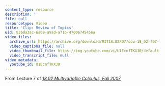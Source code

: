 ```yaml
---
content_type: resource
description: ''
file: null
resourcetype: Video
title: 'Clip: Review of Topics'
uid: 826da3ac-6a09-a9ad-a71b-47006745456a
video_files:
  archive_url: https://archive.org/download/MIT18.02F07/ocw-18_02-f07-lec07_300k.mp4
  video_captions_file: null
  video_thumbnail_file: https://img.youtube.com/vi/U1EcnfTKXJ0/default.jpg
  video_transcript_file: null
video_metadata:
  youtube_id: U1EcnfTKXJ0
---
```


From Lecture 7 of [_18.02 Multivariable Calculus, Fall 2007_](/courses/18-02-multivariable-calculus-fall-2007/video_galleries/video-lectures)